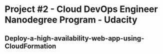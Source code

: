 # Project #2 - Cloud DevOps Engineer Nanodegree Program - Udacity
## **Deploy-a-high-availability-web-app-using-CloudFormation**
